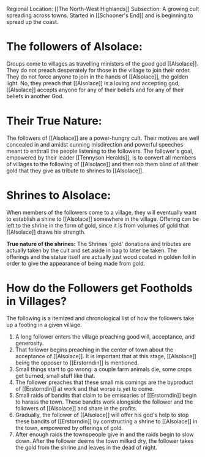 Regional Location: [[The North-West Highlands]]
Subsection: A growing cult spreading across towns. Started in [[Schooner's End]] and is beginning to spread up the coast.
# The followers of Alsolace:
Groups come to villages as travelling ministers of the good god [[Alsolace]]. They do not preach desperately for those in the village to join their order. They do not force anyone to join in the hands of [[Alsolace]], the golden light. No, they preach that [[Alsolace]] is a loving and accepting god; [[Alsolace]] accepts anyone for any of their beliefs and for any of their beliefs in another God. 
# Their True Nature:
The followers of [[Alsolace]] are a power-hungry cult. Their motives are well concealed in and amidst cunning misdirection and powerful speeches meant to enthrall the people listening to the followers. The follower's goal, empowered by their leader [[Tennyson Heralds]], is to convert all members of villages to the following of [[Alsolace]] and then rob them blind of all their gold that they give as tribute to shrines to [[Alsolace]].
# Shrines to Alsolace:
When members of the followers come to a village, they will eventually want to establish a shine to [[Alsolace]] somewhere in the village. Offering can be left to the shrine in the form of gold, since it is from volumes of gold that [[Alsolace]] draws his strength. 

**True nature of the shrines:**
The Shrines 'gold' donations and tributes are actually taken by the cult and set aside in bag to later be taken. The offerings and the statue itself are actually just wood coated in golden foil in order to give the appearance of being made from gold. 

# How do the Followers get Footholds in Villages?
The following is a itemized and chronological list of how the followers take up a footing in a given village.
1. A long follower enters the village preaching good will, acceptance, and generosity.
2. That follower begins preaching in the center of town about the acceptance of [[Alsolace]]. It is important that at this stage, [[Alsolace]] being the opposer to [[Erstorndin]] is mentioned.
3. Small things start to go wrong: a couple farm animals die, some crops get burned, small stuff like that.
4. The follower preaches that these small mis comings are the byproduct of [[Erstorndin]] at work and that worse is yet to come. 
5. Small raids of bandits that claim to be emissaries of [[Erstorndin]] begin to harass the town. These bandits work alongside the follower and the followers of [[Alsolace]] and share in the profits. 
6. Gradually, the follower of [[Alsolace]] will offer his god's help to stop these bandits of [[Erstorndin]] by constructing a shrine to [[Alsolace]] in the town, empowered by offerings of gold.
7. After enough raids the townspeople give in and the raids begin to slow down. After the follower deems the town milked dry, the follower takes the gold from the shrine and leaves in the dead of night.